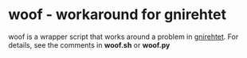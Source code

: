 # woof - workaround for gnirehtet

woof is a wrapper script that works around a problem in [gnirehtet](https://github.com/Genymobile/gnirehtet). For details, see the comments in **woof.sh** or **woof.py**

